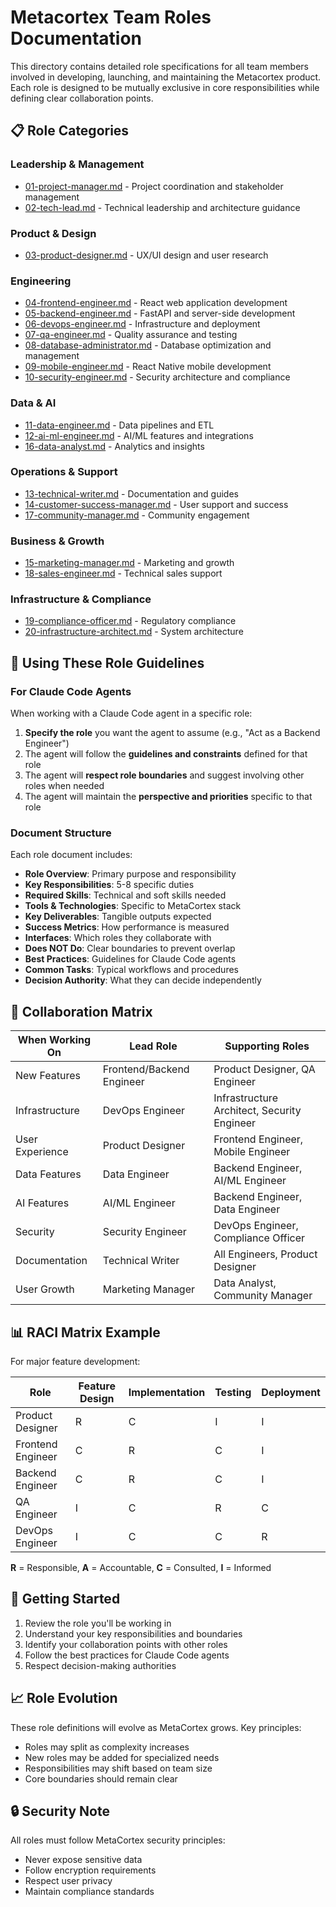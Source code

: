 # Metacortex Team Roles Documentation

This directory contains detailed role specifications for all team members involved in developing, launching, and maintaining the Metacortex product. Each role is designed to be mutually exclusive in core responsibilities while defining clear collaboration points.

## 📋 Role Categories

### Leadership & Management
- [01-project-manager.md](01-project-manager.md) - Project coordination and stakeholder management
- [02-tech-lead.md](02-tech-lead.md) - Technical leadership and architecture guidance

### Product & Design
- [03-product-designer.md](03-product-designer.md) - UX/UI design and user research

### Engineering
- [04-frontend-engineer.md](04-frontend-engineer.md) - React web application development
- [05-backend-engineer.md](05-backend-engineer.md) - FastAPI and server-side development
- [06-devops-engineer.md](06-devops-engineer.md) - Infrastructure and deployment
- [07-qa-engineer.md](07-qa-engineer.md) - Quality assurance and testing
- [08-database-administrator.md](08-database-administrator.md) - Database optimization and management
- [09-mobile-engineer.md](09-mobile-engineer.md) - React Native mobile development
- [10-security-engineer.md](10-security-engineer.md) - Security architecture and compliance

### Data & AI
- [11-data-engineer.md](11-data-engineer.md) - Data pipelines and ETL
- [12-ai-ml-engineer.md](12-ai-ml-engineer.md) - AI/ML features and integrations
- [16-data-analyst.md](16-data-analyst.md) - Analytics and insights

### Operations & Support
- [13-technical-writer.md](13-technical-writer.md) - Documentation and guides
- [14-customer-success-manager.md](14-customer-success-manager.md) - User support and success
- [17-community-manager.md](17-community-manager.md) - Community engagement

### Business & Growth
- [15-marketing-manager.md](15-marketing-manager.md) - Marketing and growth
- [18-sales-engineer.md](18-sales-engineer.md) - Technical sales support

### Infrastructure & Compliance
- [19-compliance-officer.md](19-compliance-officer.md) - Regulatory compliance
- [20-infrastructure-architect.md](20-infrastructure-architect.md) - System architecture

## 🎯 Using These Role Guidelines

### For Claude Code Agents

When working with a Claude Code agent in a specific role:

1. **Specify the role** you want the agent to assume (e.g., "Act as a Backend Engineer")
2. The agent will follow the **guidelines and constraints** defined for that role
3. The agent will **respect role boundaries** and suggest involving other roles when needed
4. The agent will maintain the **perspective and priorities** specific to that role

### Document Structure

Each role document includes:
- **Role Overview**: Primary purpose and responsibility
- **Key Responsibilities**: 5-8 specific duties
- **Required Skills**: Technical and soft skills needed
- **Tools & Technologies**: Specific to MetaCortex stack
- **Key Deliverables**: Tangible outputs expected
- **Success Metrics**: How performance is measured
- **Interfaces**: Which roles they collaborate with
- **Does NOT Do**: Clear boundaries to prevent overlap
- **Best Practices**: Guidelines for Claude Code agents
- **Common Tasks**: Typical workflows and procedures
- **Decision Authority**: What they can decide independently

## 🤝 Collaboration Matrix

| When Working On | Lead Role | Supporting Roles |
|----------------|-----------|------------------|
| New Features | Frontend/Backend Engineer | Product Designer, QA Engineer |
| Infrastructure | DevOps Engineer | Infrastructure Architect, Security Engineer |
| User Experience | Product Designer | Frontend Engineer, Mobile Engineer |
| Data Features | Data Engineer | Backend Engineer, AI/ML Engineer |
| AI Features | AI/ML Engineer | Backend Engineer, Data Engineer |
| Security | Security Engineer | DevOps Engineer, Compliance Officer |
| Documentation | Technical Writer | All Engineers, Product Designer |
| User Growth | Marketing Manager | Data Analyst, Community Manager |

## 📊 RACI Matrix Example

For major feature development:

| Role | Feature Design | Implementation | Testing | Deployment |
|------|---------------|----------------|---------|------------|
| Product Designer | R | C | I | I |
| Frontend Engineer | C | R | C | I |
| Backend Engineer | C | R | C | I |
| QA Engineer | I | C | R | C |
| DevOps Engineer | I | C | C | R |

**R** = Responsible, **A** = Accountable, **C** = Consulted, **I** = Informed

## 🚀 Getting Started

1. Review the role you'll be working in
2. Understand your key responsibilities and boundaries
3. Identify your collaboration points with other roles
4. Follow the best practices for Claude Code agents
5. Respect decision-making authorities

## 📈 Role Evolution

These role definitions will evolve as MetaCortex grows. Key principles:
- Roles may split as complexity increases
- New roles may be added for specialized needs
- Responsibilities may shift based on team size
- Core boundaries should remain clear

## 🔒 Security Note

All roles must follow MetaCortex security principles:
- Never expose sensitive data
- Follow encryption requirements
- Respect user privacy
- Maintain compliance standards
